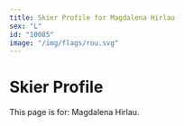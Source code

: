 ```yaml
---
title: Skier Profile for Magdalena Hirlau
sex: "L"
id: "10085"
image: "/img/flags/rou.svg" 
---
```


# Skier Profile

This page is for: Magdalena Hirlau.
    